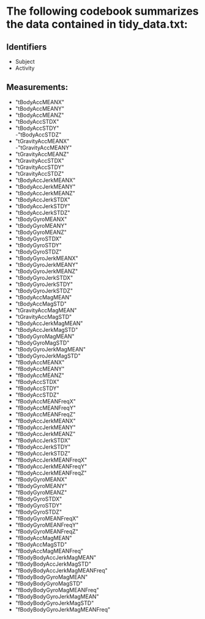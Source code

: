 # The following codebook summarizes the data contained in tidy_data.txt:

## Identifiers
  - Subject
  - Activity
  
## Measurements:
 - "tBodyAccMEANX"                
 - "tBodyAccMEANY"               
 - "tBodyAccMEANZ"                
 - "tBodyAccSTDX"                
 - "tBodyAccSTDY"                 
 -"tBodyAccSTDZ"                
 - "tGravityAccMEANX"             
 -"tGravityAccMEANY"            
 - "tGravityAccMEANZ"             
 - "tGravityAccSTDX"             
 - "tGravityAccSTDY"              
 - "tGravityAccSTDZ"             
 - "tBodyAccJerkMEANX"            
 - "tBodyAccJerkMEANY"           
 - "tBodyAccJerkMEANZ"            
 - "tBodyAccJerkSTDX"            
 - "tBodyAccJerkSTDY"              
 - "tBodyAccJerkSTDZ"            
 - "tBodyGyroMEANX"               
 - "tBodyGyroMEANY"              
 - "tBodyGyroMEANZ"               
 - "tBodyGyroSTDX"               
 - "tBodyGyroSTDY"                
 - "tBodyGyroSTDZ"               
 - "tBodyGyroJerkMEANX"           
 - "tBodyGyroJerkMEANY"          
 - "tBodyGyroJerkMEANZ"           
 - "tBodyGyroJerkSTDX"           
 - "tBodyGyroJerkSTDY"            
 - "tBodyGyroJerkSTDZ"           
 - "tBodyAccMagMEAN"              
 - "tBodyAccMagSTD"              
 - "tGravityAccMagMEAN"           
 - "tGravityAccMagSTD"           
 - "tBodyAccJerkMagMEAN"          
 - "tBodyAccJerkMagSTD"          
 - "tBodyGyroMagMEAN"             
 - "tBodyGyroMagSTD"             
 - "tBodyGyroJerkMagMEAN"         
 - "tBodyGyroJerkMagSTD"         
 - "fBodyAccMEANX"                
 - "fBodyAccMEANY"               
 - "fBodyAccMEANZ"                
 - "fBodyAccSTDX"                
 - "fBodyAccSTDY"                 
 - "fBodyAccSTDZ"                
 - "fBodyAccMEANFreqX"            
 - "fBodyAccMEANFreqY"           
 - "fBodyAccMEANFreqZ"            
 - "fBodyAccJerkMEANX"           
 - "fBodyAccJerkMEANY"            
 - "fBodyAccJerkMEANZ"           
 - "fBodyAccJerkSTDX"             
 - "fBodyAccJerkSTDY"            
 - "fBodyAccJerkSTDZ"             
 - "fBodyAccJerkMEANFreqX"       
 - "fBodyAccJerkMEANFreqY"        
 - "fBodyAccJerkMEANFreqZ"       
 - "fBodyGyroMEANX"               
 - "fBodyGyroMEANY"              
 - "fBodyGyroMEANZ"              
 - "fBodyGyroSTDX"               
 - "fBodyGyroSTDY"                
 - "fBodyGyroSTDZ"               
 - "fBodyGyroMEANFreqX"           
 - "fBodyGyroMEANFreqY"          
 - "fBodyGyroMEANFreqZ"           
 - "fBodyAccMagMEAN"             
 - "fBodyAccMagSTD"               
 - "fBodyAccMagMEANFreq"         
 - "fBodyBodyAccJerkMagMEAN"      
 - "fBodyBodyAccJerkMagSTD"      
 - "fBodyBodyAccJerkMagMEANFreq"  
 - "fBodyBodyGyroMagMEAN"        
 - "fBodyBodyGyroMagSTD"          
 - "fBodyBodyGyroMagMEANFreq"    
 - "fBodyBodyGyroJerkMagMEAN"     
 - "fBodyBodyGyroJerkMagSTD"     
 - "fBodyBodyGyroJerkMagMEANFreq"
